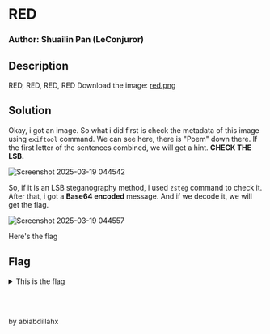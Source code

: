 # RED
### Author: Shuailin Pan (LeConjuror)

## Description
RED, RED, RED, RED
Download the image: [red.png](https://challenge-files.picoctf.net/c_verbal_sleep/831307718b34193b288dde31e557484876fb84978b5818e2627e453a54aa9ba6/red.png)

## Solution
Okay, i got an image. So what i did first is check the metadata of this image using `exiftool` command. We can see here, there is "Poem" down there. If the first letter of the sentences combined, we will get a hint. **CHECK THE LSB.**

![Screenshot 2025-03-19 044542](https://github.com/user-attachments/assets/ce606a16-20b6-43e4-ab38-e6d06b424fe2)


So, if it is an LSB steganography method, i used `zsteg` command to check it. After that, i got a **Base64 encoded** message. And if we decode it, we will get the flag. 

![Screenshot 2025-03-19 044557](https://github.com/user-attachments/assets/b140097b-ab1d-48c1-845f-590f8f16d1b9)

Here's the flag

## Flag
<details>
  <summary>This is the flag</summary>

  ```
  picoCTF{r3d_1s_th3_ult1m4t3_cur3_f0r_54dn355_}
  ```
</details>

</br></br>
<p>by abiabdillahx</p>
